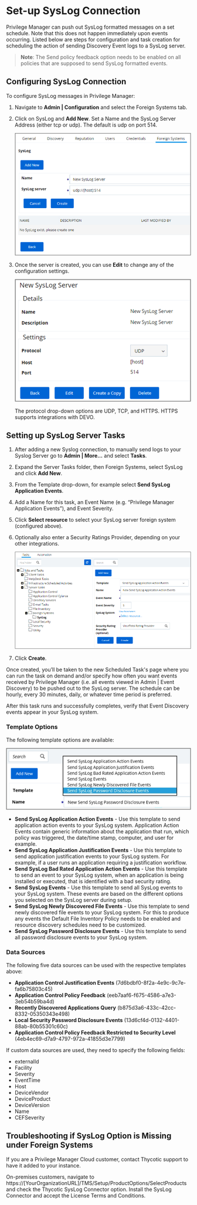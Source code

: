[title]: # (SysLog)
[tags]: # (integration)
[priority]: # (9104)
# Set-up SysLog Connection

Privilege Manager can push out SysLog formatted messages on a set schedule. Note that this does not happen immediately upon events occurring. Listed below are steps for configuration and task creation for scheduling the action of sending Discovery Event logs to a SysLog server.

>**Note**: The Send policy feedback option needs to be enabled on all policies that are supposed to send SysLog formatted events.

## Configuring SysLog Connection

To configure SysLog messages in Privilege Manager:

1. Navigate to __Admin | Configuration__ and select the Foreign Systems tab.
1. Click on SysLog and __Add New__. Set a Name and the SysLog Server Address (either tcp or udp). The default is udp on port 514.

   ![New SysLog Server Page](images/syslog/fs_new_syslog.png)

1. Once the server is created, you can use __Edit__ to change any of the configuration settings.

   ![Edit SysLog Server](images/syslog/edit_syslog_server.png)

   The protocol drop-down options are UDP, TCP, and HTTPS. HTTPS supports integrations with DEVO.

## Setting up SysLog Server Tasks

1. After adding a new Syslog connection, to manually send logs to your Syslog Server go to __Admin | More…__ and select __Tasks__.
1. Expand the Server Tasks folder, then Foreign Systems, select SysLog and click __Add New__.
1. From the Template drop-down, for example select __Send SysLog Application Events__.
1. Add a Name for this task, an Event Name (e.g. “Privilege Manager Application Events”), and Event Severity.
1. Click __Select resource__ to select your SysLog server foreign system (configured above).
1. Optionally also enter a Security Ratings Provider, depending on your other integrations.

   ![Create Task](images/syslog/create_syslog_task.png)

1. Click __Create__.

Once created, you’ll be taken to the new Scheduled Task's page where you can run the task on demand and/or specify how often you want events received by Privilege Manager (i.e. all events viewed in Admin | Event Discovery) to be pushed out to the SysLog server. The schedule can be hourly, every 30 minutes, daily, or whatever time period is preferred.

After this task runs and successfully completes, verify that Event Discovery events appear in your SysLog system.

### Template Options

The following template options are available:

![Send SysLog templates](images/syslog/templates.png "Sent SysLog Events template options")

* __Send SysLog Application Action Events__ - Use this template to send application action events to your SysLog system. Application Action Events contain generic information about the application that run, which policy was triggered, the date/time stamp, computer, and user for example.
* __Send SysLog Application Justification Events__ - Use this template to send application justification events to your SysLog system. For example, if a user runs an application requiring a justification workflow.
* __Send SysLog Bad Rated Application Action Events__ - Use this template to send an event to your SysLog system, when an application is being installed or executed, that is identified with a bad security rating.
* __Send SysLog Events__ - Use this template to send all SysLog events to your SysLog system. These events are based on the different options you selected on the SysLog server during setup.
* __Send SysLog Newly Discovered File Events__ - Use this template to send newly discovered file events to your SysLog system. For this to produce any events the Default File Inventory Policy needs to be enabled and resource discovery schedules need to be customized.
* __Send SysLog Password Disclosure Events__ - Use this template to send all password disclosure events to your SysLog system.

### Data Sources

The following five data sources can be used with the respective templates above:

* __Application Control Justification Events__ (7d6bdbf0-8f2a-4e9c-9c7e-fa6b75803c45)
* __Application Control Policy Feedback__ (eeb7aaf6-f675-4586-a7e3-3eb54b59ba4d)
* __Recently Discovered Applications Query__ (b875d3a6-433c-42cc-8332-05350343e498)
* __Local Security Password Disclosure Events__ (13d6cf4d-0132-4401-88ab-80b55301c60c)
* __Application Control Policy Feedback Restricted to Security Level__ (4eb4ec69-d7a9-4797-972a-41855d3e7799)

If custom data sources are used, they need to specify the following fields:

* externalId
* Facility
* Severity
* EventTime
* Host
* DeviceVendor
* DeviceProduct
* DeviceVersion
* Name
* CEFSeverity

## Troubleshooting if SysLog Option is Missing under Foreign Systems

If you are a Privilege Manager Cloud customer, contact Thycotic support to have it added to your instance.

On-premises customers, navigate to https://[YourOrganizationURL]/TMS/Setup/ProductOptions/SelectProducts and check the Thycotic SysLog Connector option. Install the SysLog Connector and accept the License Terms and Conditions.
